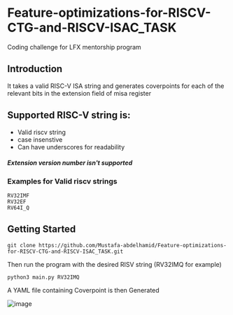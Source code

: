 # Feature-optimizations-for-RISCV-CTG-and-RISCV-ISAC_TASK
Coding challenge for LFX mentorship program
## Introduction 
It takes a valid RISC-V ISA string and generates coverpoints for each of the relevant bits in the extension field of misa register 

## Supported RISC-V string is:
* Valid riscv string 
* case insenstive 
* Can have underscores for readability 
#####       Extension version number isn't supported
### Examples for Valid riscv strings
```
RV32IMF
RV32EF
RV64I_Q
```
## Getting Started 
``` 
git clone https://github.com/Mustafa-abdelhamid/Feature-optimizations-for-RISCV-CTG-and-RISCV-ISAC_TASK.git

```
Then run the program with the desired RISV string  (RV32IMQ for example)
```
python3 main.py RV32IMQ
```
A YAML file containing Coverpoint is then Generated 

![image](https://user-images.githubusercontent.com/90484856/182587765-d6d1ae34-aed2-4daa-8321-ef7e2f4d40b1.png)
